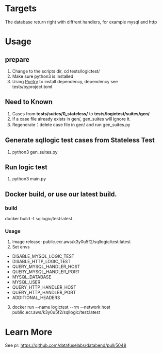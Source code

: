 
# Targets

The database return right with diffrent handlers, for example mysql and http

# Usage

## prepare
1. Change to the scripts dir, cd tests/logictest/
2. Make sure python3 is installed
3. Using [Poetry](https://github.com/python-poetry/poetry) to install dependency, dependency see tests/pyproject.toml

## Need to Known
1. Cases from **tests/suites/0_stateless/**  to  **tests/logictest/suites/gen/**
2. If a case file already exists in gen/, gen_suites will ignore it. 
3. Regenerate：delete case file in gen/ and run gen_suites.py

## Generate sqllogic test cases from Stateless Test
1. python3 gen_suites.py

## Run logic test
1. python3 main.py

## Docker build, or use our latest build.

### build

docker build -t sqllogic/test:latest .

### Usage

1. Image release: public.ecr.aws/k3y0u5f2/sqllogic/test:latest
2. Set envs
- DISABLE_MYSQL_LOGIC_TEST
- DISABLE_HTTP_LOGIC_TEST
- QUERY_MYSQL_HANDLER_HOST
- QUERY_MYSQL_HANDLER_PORT
- MYSQL_DATABASE
- MYSQL_USER
- QUERY_HTTP_HANDLER_HOST
- QUERY_HTTP_HANDLER_PORT
- ADDITIONAL_HEADERS
3. docker run --name logictest --rm --network host public.ecr.aws/k3y0u5f2/sqllogic/test:latest

# Learn More

See pr: https://github.com/datafuselabs/databend/pull/5048
